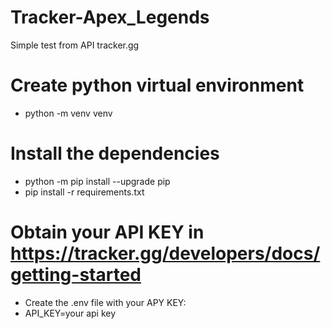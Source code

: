 # Tracker-Apex_Legends
Simple test from API tracker.gg

# Create python virtual environment
- python -m venv venv



# Install the dependencies
- python -m pip install --upgrade pip
- pip install -r requirements.txt

# Obtain your API KEY in https://tracker.gg/developers/docs/getting-started
- Create the .env file with your APY KEY:
- API_KEY=your api key


